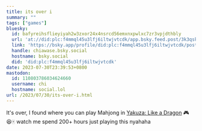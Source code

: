 ```yaml
---
title: its over i
summary: ""
tags: ["games"]
bluesky:
  id: bafyreihsflieyiyah2w3zxor24x4nsrcd56emxnxpwlxc7zr3vpjdthbly
  url: 'at://did:plc:f4mmql45u3lfj6iltwjvtcdk/app.bsky.feed.post/3k3qsk7ww3e2u'
  link: 'https://bsky.app/profile/did:plc:f4mmql45u3lfj6iltwjvtcdk/post/3k3qsk7ww3e2u'
  handle: chiawase.bsky.social
  hostname: bsky.social
  did: 'did:plc:f4mmql45u3lfj6iltwjvtcdk'
date: 2023-07-30T23:39:53+0800
mastodon:
  id: 110803786034624660
  username: chi
  hostname: social.lol
url: /2023/07/30/its-over-i.html
---
```


It's over, I found where you can play Mahjong in [Yakuza: Like a Dragon](https://www.microsoft.com/store/productId/9NXCSWCQTNFG) 🎮 😆🀄️ watch me spend 200+ hours just playing this nyahaha
